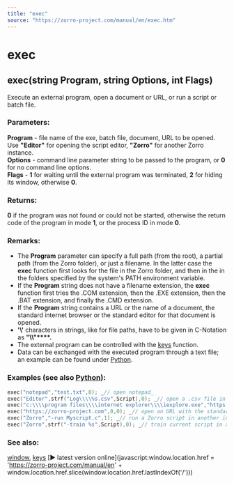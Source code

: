 ```yaml
---
title: "exec"
source: "https://zorro-project.com/manual/en/exec.htm"
---
```


# exec

## exec(string Program, string Options, int Flags)

Execute an external program, open a document or URL, or run a script or batch file.

### Parameters:

**Program** - file name of the exe, batch file, document, URL to be opened. Use **"Editor"** for opening the script editor, **"Zorro"** for another Zorro instance.  
**Options** - command line parameter string to be passed to the program, or **0** for no command line options.  
**Flags** - **1** for waiting until the external program was terminated, **2** for hiding its window, otherwise **0**.

### Returns:

**0** if the program was not found or could not be started, otherwise the return code of the program in mode **1**, or the process ID in mode **0**.

### Remarks:

*   The **Program** parameter can specify a full path (from the root), a partial path (from the Zorro folder), or just a filename. In the latter case the **exec** function first looks for the file in the Zorro folder, and then in the in the folders specified by the system's PATH environment variable.
*   If the **Program** string does not have a filename extension, the **exec** function first tries the .COM extension, then the .EXE extension, then the .BAT extension, and finally the .CMD extension.
*   If the **Program** string contains a URL or the name of a document, the standard internet browser or the standard editor for that document is opened.
*   **'\\'** characters in strings, like for file paths, have to be given in C-Notation as **"\\\\"****.**
*   The external program can be controlled with the [keys](152_keys.md) function.
*   Data can be exchanged with the executed program through a text file; an example can be found under [Python](026_Python_Bridge.md).  
    

### Examples (see also [Python](python.md)):

```c
exec("notepad","test.txt",0); _// open notepad_
exec("Editor",strf("Log\\\\%s.csv",Script),0); _// open a .csv file in the Log folder with the editor_
exec("c:\\\\program files\\\\internet explorer\\\\iexplore.exe","https://zorro-project.com",0); _// open an URL with Internet Explorer_
exec("https://zorro-project.com",0,0); _// open an URL with the standard browser_
exec("Zorro","-run Myscript.c",1); _// run a Zorro script in another instance_
exec("Zorro",strf("-train %s",Script),0); _// train current script in another Zorro instance_
```

### See also:

[window](154_window.md), [keys](152_keys.md) [► latest version online](javascript:window.location.href = 'https://zorro-project.com/manual/en' + window.location.href.slice\(window.location.href.lastIndexOf\('/'\)\))